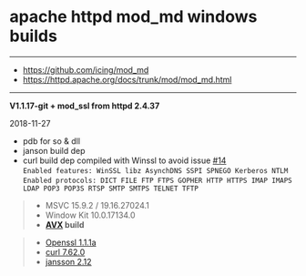 # apache httpd mod_md windows builds #

----
- https://github.com/icing/mod_md
- https://httpd.apache.org/docs/trunk/mod/mod_md.html  

----
**V1.1.17-git + mod_ssl from httpd 2.4.37**   

2018-11-27 
 - pdb for so & dll
 - janson build dep 
 - curl build dep compiled with Winssl to avoid issue [#14](https://github.com/icing/mod_md/issues/14)  
    ```Enabled features: WinSSL libz AsynchDNS SSPI SPNEGO Kerberos NTLM```  
    ```Enabled protocols: DICT FILE FTP FTPS GOPHER HTTP HTTPS IMAP IMAPS LDAP POP3 POP3S RTSP SMTP SMTPS TELNET TFTP```

> - MSVC 15.9.2 / 19.16.27024.1
> - Window Kit 10.0.17134.0
> - **[AVX](https://msdn.microsoft.com/fr-fr/library/jj620901.aspx) build**
    
> - [Openssl 1.1.1a ](https://github.com/openssl/openssl/tree/OpenSSL_1_1_1a)  
> - [curl 7.62.0](https://github.com/curl/curl/tree/curl-7_62_0)  
> - [jansson 2.12 ](https://github.com/akheron/jansson/tree/v2.12)